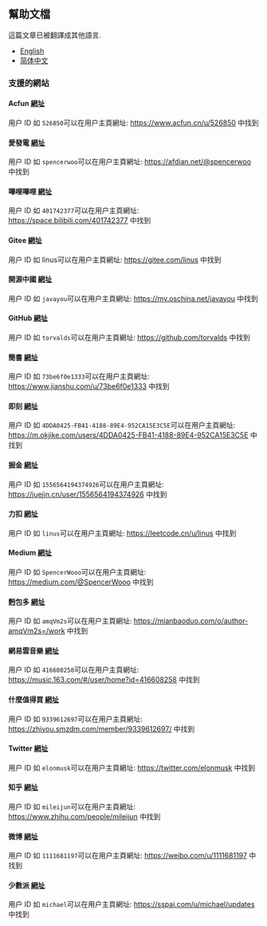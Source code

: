 ## 幫助文檔

這篇文章已被翻譯成其他語言.
- [English](/docs/help.html)
- [简体中文](/docs/help_zh-Hans.html)

### 支援的網站
#### Acfun [網址](https://www.acfun.cn)
用户 ID 如 `526850`可以在用户主頁網址: https://www.acfun.cn/u/526850 中找到

#### 愛發電 [網址](https://afdian.net)
用户 ID 如 `spencerwoo`可以在用户主頁網址: https://afdian.net/@spencerwoo 中找到

#### 嗶哩嗶哩 [網址](https://www.bilibili.com)
用户 ID 如 `401742377`可以在用户主頁網址: https://space.bilibili.com/401742377 中找到

#### Gitee [網址](https://gitee.com/)
用户 ID 如 linus可以在用户主頁網址: https://gitee.com/linus 中找到

#### 開源中國 [網址](https://oschina.net)
用户 ID 如 `javayou`可以在用户主頁網址: https://my.oschina.net/javayou 中找到

#### GitHub [網址](https://github.com/)
用户 ID 如 `torvalds`可以在用户主頁網址: https://github.com/torvalds 中找到

#### 簡書 [網址](https://www.jianshu.com/)
用户 ID 如 `73be6f0e1333`可以在用户主頁網址: https://www.jianshu.com/u/73be6f0e1333 中找到

#### 即刻 [網址](https://m.okjike.com/)
用户 ID 如 `4DDA0425-FB41-4188-89E4-952CA15E3C5E`可以在用户主頁網址: https://m.okjike.com/users/4DDA0425-FB41-4188-89E4-952CA15E3C5E 中找到

#### 掘金 [網址](https://juejin.cn/)
用户 ID 如 `1556564194374926`可以在用户主頁網址: https://juejin.cn/user/1556564194374926 中找到

#### 力扣 [網址](https://leetcode.cn/)
用户 ID 如 `linus`可以在用户主頁網址: https://leetcode.cn/u/linus 中找到

#### Medium [網址](https://medium.com/)
用户 ID 如 `SpencerWooo`可以在用户主頁網址: https://medium.com/@SpencerWooo 中找到

#### 麪包多 [網址](https://mianbaoduo.com/)
用户 ID 如 `amqVm2s`可以在用户主頁網址: https://mianbaoduo.com/o/author-amqVm2s=/work 中找到

#### 網易雲音樂 [網址](https://music.163.com/)
用户 ID 如 `416608258`可以在用户主頁網址: https://music.163.com/#/user/home?id=416608258 中找到

#### 什麼值得買 [網址](https://www.smzdm.com/)
用户 ID 如 `9339612697`可以在用户主頁網址: https://zhiyou.smzdm.com/member/9339612697/ 中找到

#### Twitter [網址](https://twitter.com/)
用户 ID 如 `elonmusk`可以在用户主頁網址: https://twitter.com/elonmusk 中找到

#### 知乎 [網址](https://www.zhihu.com/)
用户 ID 如 `mileijun`可以在用户主頁網址: https://www.zhihu.com/people/mileijun 中找到

#### 微博 [網址](https://weibo.com/)
用户 ID 如 `1111681197`可以在用户主頁網址: https://weibo.com/u/1111681197 中找到

#### 少數派 [網址](https://sspai.com/)
用户 ID 如 `michael`可以在用户主頁網址: https://sspai.com/u/michael/updates 中找到

                    
